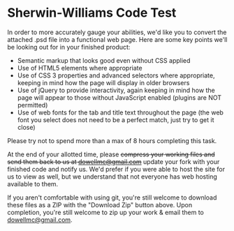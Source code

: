 Sherwin-Williams Code Test
==========================================

In order to more accurately gauge your abilities, we'd like you to convert the attached .psd file into a functional web page. Here are some key points we'll be looking out for in your finished product:

* Semantic markup that looks good even without CSS applied
* Use of HTML5 elements where appropriate
* Use of CSS 3 properties and advanced selectors where appropriate, keeping in mind how the page will display in older browsers
* Use of jQuery to provide interactivity, again keeping in mind how the page will appear to those without JavaScript enabled (plugins are NOT permitted)
* Use of web fonts for the tab and title text throughout the page (the web font you select does not need to be a perfect match, just try to get it close)

Please try not to spend more than a max of 8 hours completing this task. 

At the end of your allotted time, please ~~compress your working files and send them back to us at dowellmc@gmail.com~~ update your fork with your finished code and notify us. We'd prefer if you were able to host the site for us to view as well, but we understand that not everyone has web hosting available to them.

If you aren't comfortable with using git, you're still welcome to download these files as a ZIP with the "Download Zip" button above. Upon completion, you're still welcome to zip up your work & email them to dowellmc@gmail.com. 